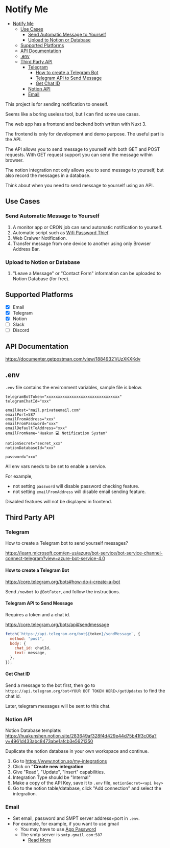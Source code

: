 # Notify Me

- [Notify Me](#notify-me)
  - [Use Cases](#use-cases)
    - [Send Automatic Message to Yourself](#send-automatic-message-to-yourself)
    - [Upload to Notion or Database](#upload-to-notion-or-database)
  - [Supported Platforms](#supported-platforms)
  - [API Documentation](#api-documentation)
  - [.env](#env)
  - [Third Party API](#third-party-api)
    - [Telegram](#telegram)
      - [How to create a Telegram Bot](#how-to-create-a-telegram-bot)
      - [Telegram API to Send Message](#telegram-api-to-send-message)
      - [Get Chat ID](#get-chat-id)
    - [Notion API](#notion-api)
    - [Email](#email)

This project is for sending notification to oneself.

Seems like a boring useless tool, but I can find some use cases.

The web app has a frontend and backend both written with Nuxt 3.

The frontend is only for development and demo purpose. The useful part is the API.

The API allows you to send message to yourself with both GET and POST requests. With GET request support you can send the message within browser.

The notion integration not only allows you to send message to yourself, but also record the messages in a database.

Think about when you need to send message to yourself using an API.

## Use Cases

### Send Automatic Message to Yourself

1. A monitor app or CRON job can send automatic notification to yourself.
2. Automatic script such as [Wifi Password Thief](https://github.com/HuakunShen/rubber-ducky-toolbox).
3. Web Cralwer Notification.
4. Transfer message from one device to another using only Browser Address Bar.

### Upload to Notion or Database

1. "Leave a Message" or "Contact Form" information can be uploaded to Notion Database (for free).

## Supported Platforms

- [x] Email
- [x] Telegram
- [x] Notion
- [ ] Slack
- [ ] Discord

## API Documentation

https://documenter.getpostman.com/view/18849321/UzXKXKdv

## .env

`.env` file contains the environment variables, sample file is below.

```
telegramBotToken="xxxxxxxxxxxxxxxxxxxxxxxxxxxxxxxx"
telegramChatId="xxx"

emailHost="mail.privateemail.com"
emailPort=587
emailFromAddress="xxx"
emailFromPassword="xxx"
emailDefaultToAddress="xxx"
emailFromName="Huakun 💻 Notification System"

notionSecret="secret_xxx"
notionDatabaseId="xxx"

password="xxx"
```

All env vars needs to be set to enable a service.

For example,

- not setting `password` will disable password checking feature.
- not setting `emailFromAddress` will disable email sending feature.

Disabled features will not be displayed in frontend.

## Third Party API

### Telegram

How to create a Telegram bot to send yourself messages?

https://learn.microsoft.com/en-us/azure/bot-service/bot-service-channel-connect-telegram?view=azure-bot-service-4.0

#### How to create a Telegram Bot

https://core.telegram.org/bots#how-do-i-create-a-bot

Send `/newbot` to `@BotFater`, and follow the instructions.

#### Telegram API to Send Message

Requires a token and a chat id.

https://core.telegram.org/bots/api#sendmessage

```js
fetch(`https://api.telegram.org/bot${token}/sendMessage`, {
  method: "post",
  body: {
    chat_id: chatId,
    text: message,
  },
});
```


#### Get Chat ID

Send a message to the bot first, then go to `https://api.telegram.org/bot<YOUR BOT TOKEN HERE>/getUpdates` to find the chat id.

Later, telegram messages will be sent to this chat.

### Notion API

Notion Database template: https://huakunshen.notion.site/283649af328f4d429e44d75b41f3c06a?v=4961d433abc8473abe1afcb3e5621350

Duplicate the notion database in your own workspace and continue.

1. Go to https://www.notion.so/my-integrations
2. Click on **"Create new integration**
3. Give "Read", "Update", "Insert" capabilities.
4. Integration Type should be "Internal"
5. Make a copy of the API Key, save it to `.env` file, `notionSecret=<api key>`
6. Go to the notion table/database, click "Add connection" and select the integration.


### Email

- Set email, password and SMPT server address+port in `.env`.
- For example, for example, if you want to use gmail
  - You may have to use [App Password](https://support.google.com/accounts/answer/185833?hl=en)
  - The smtp server is `smtp.gmail.com:587`
    - [Read More](https://support.google.com/mail/answer/7126229?hl=en#zippy=%2Cstep-change-smtp-other-settings-in-your-email-client)